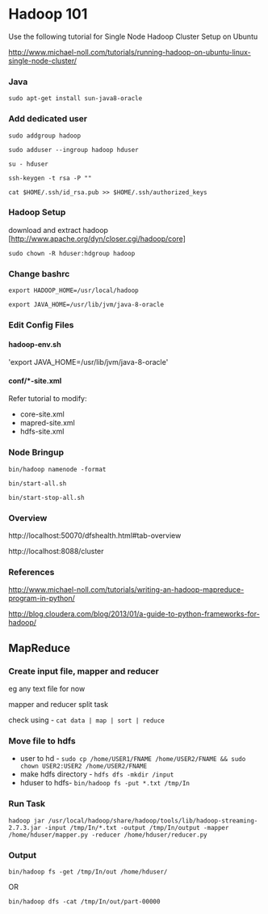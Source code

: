 # Hadoop 101

Use the following tutorial for Single Node Hadoop Cluster Setup on Ubuntu

http://www.michael-noll.com/tutorials/running-hadoop-on-ubuntu-linux-single-node-cluster/

### Java

`sudo apt-get install sun-java8-oracle`

### Add dedicated user

`sudo addgroup hadoop`

`sudo adduser --ingroup hadoop hduser`

`su - hduser`

`ssh-keygen -t rsa -P ""`

`cat $HOME/.ssh/id_rsa.pub >> $HOME/.ssh/authorized_keys`

### Hadoop Setup

download and extract hadoop [http://www.apache.org/dyn/closer.cgi/hadoop/core]

`sudo chown -R hduser:hdgroup hadoop`

### Change bashrc

`export HADOOP_HOME=/usr/local/hadoop`

`export JAVA_HOME=/usr/lib/jvm/java-8-oracle`

### Edit Config Files

#### hadoop-env.sh

'export JAVA_HOME=/usr/lib/jvm/java-8-oracle'

#### conf/*-site.xml

Refer tutorial to modify:
- core-site.xml
- mapred-site.xml
- hdfs-site.xml


### Node Bringup

`bin/hadoop namenode -format`

`bin/start-all.sh`

`bin/start-stop-all.sh`

### Overview

http://localhost:50070/dfshealth.html#tab-overview

http://localhost:8088/cluster

### References

http://www.michael-noll.com/tutorials/writing-an-hadoop-mapreduce-program-in-python/

http://blog.cloudera.com/blog/2013/01/a-guide-to-python-frameworks-for-hadoop/

## MapReduce

### Create input file, mapper and reducer

eg any text file for now

mapper and reducer split task

check using - `cat data | map | sort | reduce`

### Move file to hdfs

- user to hd - `sudo cp /home/USER1/FNAME /home/USER2/FNAME && sudo chown USER2:USER2 /home/USER2/FNAME`
- make hdfs directory - `hdfs dfs -mkdir /input`
- hduser to hdfs- `bin/hadoop fs -put *.txt /tmp/In`

### Run Task

`hadoop jar /usr/local/hadoop/share/hadoop/tools/lib/hadoop-streaming-2.7.3.jar -input /tmp/In/*.txt -output /tmp/In/output -mapper /home/hduser/mapper.py -reducer /home/hduser/reducer.py`

### Output

`bin/hadoop fs -get /tmp/In/out /home/hduser/`

OR

`bin/hadoop dfs -cat /tmp/In/out/part-00000`
